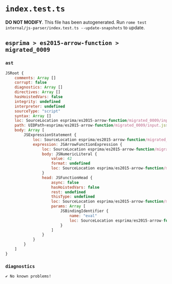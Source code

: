 # `index.test.ts`

**DO NOT MODIFY**. This file has been autogenerated. Run `rome test internal/js-parser/index.test.ts --update-snapshots` to update.

## `esprima > es2015-arrow-function > migrated_0009`

### `ast`

```javascript
JSRoot {
	comments: Array []
	corrupt: false
	diagnostics: Array []
	directives: Array []
	hasHoistedVars: false
	integrity: undefined
	interpreter: undefined
	sourceType: "script"
	syntax: Array []
	loc: SourceLocation esprima/es2015-arrow-function/migrated_0009/input.js 1:0-2:0
	path: UIDPath<esprima/es2015-arrow-function/migrated_0009/input.js>
	body: Array [
		JSExpressionStatement {
			loc: SourceLocation esprima/es2015-arrow-function/migrated_0009/input.js 1:0-1:10
			expression: JSArrowFunctionExpression {
				loc: SourceLocation esprima/es2015-arrow-function/migrated_0009/input.js 1:0-1:10
				body: JSNumericLiteral {
					value: 42
					format: undefined
					loc: SourceLocation esprima/es2015-arrow-function/migrated_0009/input.js 1:8-1:10
				}
				head: JSFunctionHead {
					async: false
					hasHoistedVars: false
					rest: undefined
					thisType: undefined
					loc: SourceLocation esprima/es2015-arrow-function/migrated_0009/input.js 1:0-1:7
					params: Array [
						JSBindingIdentifier {
							name: "eval"
							loc: SourceLocation esprima/es2015-arrow-function/migrated_0009/input.js 1:0-1:4 (eval)
						}
					]
				}
			}
		}
	]
}
```

### `diagnostics`

```
✔ No known problems!

```
